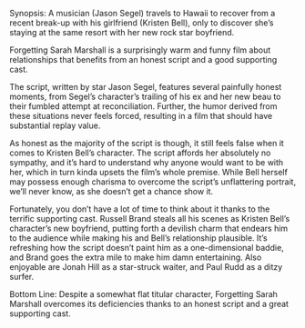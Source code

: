 Synopsis: A musician (Jason Segel) travels to Hawaii to recover from a recent break-up with his girlfriend (Kristen Bell), only to discover she’s staying at the same resort with her new rock star boyfriend.

Forgetting Sarah Marshall is a surprisingly warm and funny film about relationships that benefits from an honest script and a good supporting cast.

The script, written by star Jason Segel, features several painfully honest moments, from Segel’s character’s trailing of his ex and her new beau to their fumbled attempt at reconciliation.  Further, the humor derived from these situations never feels forced, resulting in a film that should have substantial replay value.

As honest as the majority of the script is though, it still feels false when it comes to Kristen Bell’s character.  The script affords her absolutely no sympathy, and it’s hard to understand why anyone would want to be with her, which in turn kinda upsets the film’s whole premise.  While Bell herself may possess enough charisma to overcome the script’s unflattering portrait, we’ll never know, as she doesn’t get a chance show it.

Fortunately, you don’t have a lot of time to think about it thanks to the terrific supporting cast.  Russell Brand steals all his scenes as Kristen Bell’s character’s new boyfriend, putting forth a devilish charm that endears him to the audience while making his and Bell’s relationship plausible.  It’s refreshing how the script doesn’t paint him as a one-dimensional baddie, and Brand goes the extra mile to make him damn entertaining. Also enjoyable are Jonah Hill as a star-struck waiter, and Paul Rudd as a ditzy surfer. 

Bottom Line: Despite a somewhat flat titular character, Forgetting Sarah Marshall overcomes its deficiencies thanks to an honest script and a great supporting cast.
